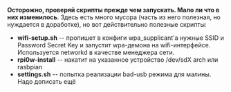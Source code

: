 **Осторожно, проверяй скрипты прежде чем запускать. Мало ли что в них изменилось**.
Здесь есть много мусора (часть из него полезная, но нуждается в доработке), но вот действительно полезные скрипты:
- **wifi-setup.sh** -- пропишет в конфиги wpa_supplicant'а нужные SSID и
  Password Secret Key и запустит wpa-демона на wifi-интерфейсе. Используется
networkd в качестве менеджера сети.
- **rpi0w-install** -- накатит на указанное устройство /dev/sdX arch или
  rasbpian
- **settings.sh** -- попытка реализации bad-usb режима для малины. Надо
  дописать ещё

